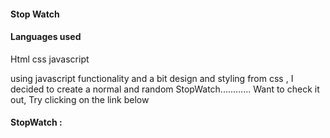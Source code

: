 #### Stop Watch

#### Languages used

Html
css
javascript

using javascript functionality and a bit design and styling from css , I decided to create a normal and random StopWatch............
Want to check it out, Try clicking on the link below

#### StopWatch :

